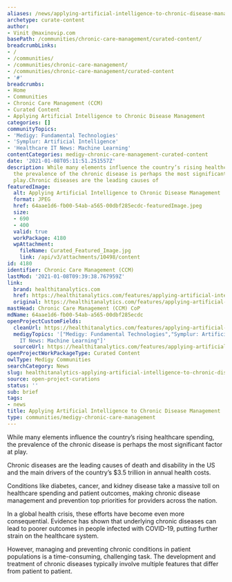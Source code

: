 ```yaml
---
aliases: /news/applying-artificial-intelligence-to-chronic-disease-management
archetype: curate-content
author:
- Vinit @maxinovip.com
basePath: /communities/chronic-care-management/curated-content/
breadcrumbLinks:
- /
- /communities/
- /communities/chronic-care-management/
- /communities/chronic-care-management/curated-content
- '#'
breadcrumbs:
- Home
- Communities
- Chronic Care Management (CCM)
- Curated Content
- Applying Artificial Intelligence to Chronic Disease Management
categories: []
communityTopics:
- 'Medigy: Fundamental Technologies'
- 'Symplur: Artificial Intelligence'
- 'Healthcare IT News: Machine Learning'
contentCategories: medigy-chronic-care-management-curated-content
date: '2021-01-08T05:11:51.251557Z'
description: While many elements influence the country’s rising healthcare spending,
  the prevalence of the chronic disease is perhaps the most significant factor at
  play.Chronic diseases are the leading causes of
featuredImage:
  alt: Applying Artificial Intelligence to Chronic Disease Management
  format: JPEG
  href: 64aae1d6-fb00-54ab-a565-00dbf285ecdc-featuredImage.jpeg
  size:
  - 690
  - 400
  valid: true
  workPackage: 4180
  wpAttachment:
    fileName: Curated_Featured_Image.jpg
    link: /api/v3/attachments/10498/content
id: 4180
identifier: Chronic Care Management (CCM)
lastMod: '2021-01-08T09:39:38.767959Z'
link:
  brand: healthitanalytics.com
  href: https://healthitanalytics.com/features/applying-artificial-intelligence-to-chronic-disease-management
  original: https://healthitanalytics.com/features/applying-artificial-intelligence-to-chronic-disease-management
mastHead: Chronic Care Management (CCM) CoP
mdName: 64aae1d6-fb00-54ab-a565-00dbf285ecdc
openProjectCustomFields:
  cleanUrl: https://healthitanalytics.com/features/applying-artificial-intelligence-to-chronic-disease-management
  medigyTopics: '["Medigy: Fundamental Technologies","Symplur: Artificial Intelligence","Healthcare
    IT News: Machine Learning"]'
  sourceUrl: https://healthitanalytics.com/features/applying-artificial-intelligence-to-chronic-disease-management
openProjectWorkPackageType: Curated Content
owlType: Medigy Communities
searchCategory: News
slug: healthitanalytics-applying-artificial-intelligence-to-chronic-disease-management
source: open-project-curations
status: ''
sub: brief
tags:
- news
title: Applying Artificial Intelligence to Chronic Disease Management
type: communities/medigy-chronic-care-management
---
```


<p>While many elements influence the country’s rising healthcare spending, the prevalence of the chronic disease is perhaps the most significant factor at play.</p><p>Chronic diseases are the leading causes of death and disability in the US and the main drivers of the country’s $3.5 trillion in annual health costs.</p><p>Conditions like diabetes, cancer, and kidney disease take a massive toll on healthcare spending and patient outcomes, making chronic disease management and prevention top priorities for providers across the nation.</p><p>In a global health crisis, these efforts have become even more consequential. Evidence has shown that underlying chronic diseases can lead to poorer outcomes in people infected with COVID-19, putting further strain on the healthcare system.</p><p>However, managing and preventing chronic conditions in patient populations is a time-consuming, challenging task. The development and treatment of chronic diseases typically involve multiple features that differ from patient to patient.</p>